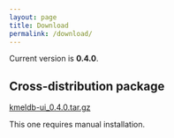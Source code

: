 ```yaml
---
layout: page
title: Download
permalink: /download/
---
```

Current version is **0.4.0**.

## Cross-distribution package

[kmeldb-ui_0.4.0.tar.gz](https://github.com/vsvyatski/kmeldb-ui/releases/download/v0.4.0/kmeldb-ui_0.4.0.tar.gz)

This one requires manual installation.
